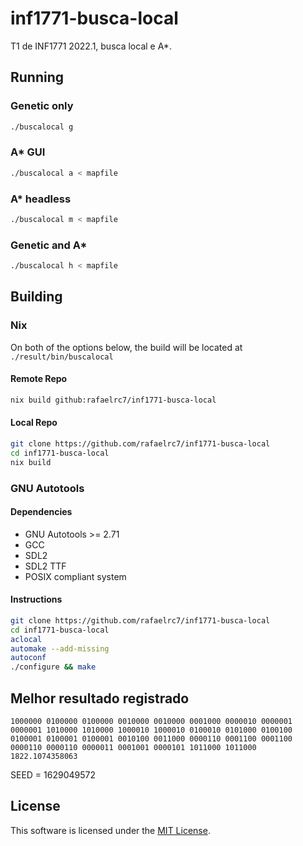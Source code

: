# inf1771-busca-local
T1 de INF1771 2022.1, busca local e A*.

## Running

### Genetic only
```sh
./buscalocal g
```

### A* GUI
```sh
./buscalocal a < mapfile
```

### A* headless
```sh
./buscalocal m < mapfile
```

### Genetic and A*
```sh
./buscalocal h < mapfile
```

## Building

### Nix

On both of the options below, the build will be located at ```./result/bin/buscalocal```

#### Remote Repo
```sh
nix build github:rafaelrc7/inf1771-busca-local
```

#### Local Repo
```sh
git clone https://github.com/rafaelrc7/inf1771-busca-local
cd inf1771-busca-local
nix build
```

### GNU Autotools

#### Dependencies
- GNU Autotools >= 2.71
- GCC
- SDL2
- SDL2 TTF
- POSIX compliant system

#### Instructions
```sh
git clone https://github.com/rafaelrc7/inf1771-busca-local
cd inf1771-busca-local
aclocal
automake --add-missing
autoconf
./configure && make
```


## Melhor resultado registrado
```
1000000 0100000 0100000 0010000 0010000 0001000 0000010 0000001 0000001 1010000 1010000 1000010 1000010 0100010 0101000 0100100 0100001 0100001 0100001 0010100 0011000 0000110 0001100 0001100 0000110 0000110 0000011 0001001 0000101 1011000 1011000 	1822.1074358063
```
SEED = 1629049572


## License
This software is licensed under the [MIT License](/COPYING).

